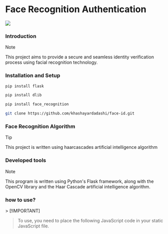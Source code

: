 # Face Recognition Authentication

  <a href="https://skillicons.dev">
    <img src="https://skillicons.dev/icons?i=js,py,cpp,flask,cmake" />
  </a>

### Introduction
> [!NOTE]
> This project aims to provide a secure and seamless identity verification process using facial recognition technology.
### Installation and Setup
``` bash
pip install flask
```
``` bash
pip install dlib
```
```bash
pip install face_recognition
```
```bash
git clone https://github.com/khashayardadashi/face-id.git
```
### Face Recognition Algorithm
> [!TIP]
> This project is written using haarcascades artificial intelligence algorithm

### Developed tools
> [!NOTE]
> This program is written using Python's Flask framework, along with the OpenCV library and the Haar Cascade artificial intelligence algorithm.

### how to use?
‌>  [!IMPORTANT]  
> To use, you need to place the following JavaScript code in your static JavaScript file.
